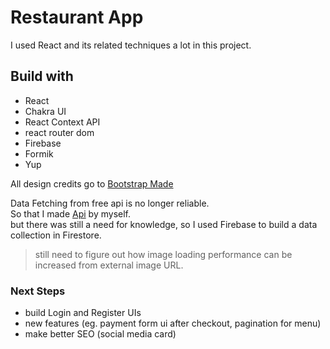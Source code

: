 # Restaurant App

I used React and its related techniques a lot in this project.

## Build with
- React
- Chakra UI
- React Context API
- react router dom
- Firebase
- Formik
- Yup

All design credits go to [Bootstrap Made](https://bootstrapmade.com/demo/Yummy/)

Data Fetching from free api is no longer reliable.  
So that I made [Api](https://github.com/shinehtetnaing/mock-steak-data-api) by myself.  
but there was still a need for knowledge, so I used Firebase to build a data collection in Firestore.  

>still need to figure out how image loading performance can be increased from external image URL.

### Next Steps

- build Login and Register UIs
- new features (eg. payment form ui after checkout, pagination for menu)
- make better SEO (social media card)
